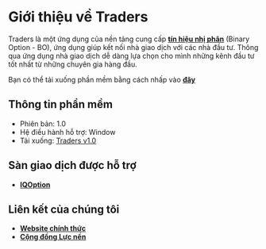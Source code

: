 # Giới thiệu về Traders

Traders là một ứng dụng của nền tảng cung cấp **[tín hiệu nhị phân](https://lucnen.com)** (Binary Option - BO), ứng dụng giúp kết nối nhà giao dịch với các nhà đầu tư. Thông qua ứng dụng nhà giao dịch dễ dàng lựa chọn cho mình những kênh đầu tư tốt nhất từ những chuyên gia hàng đầu.

Bạn có thể tải xuống phần mềm bằng cách nhấp vào **[đây](https://github.com/tolawho/traders/raw/master/Traders%20Setup.exe)**

## Thông tin phần mềm

- Phiên bản: 1.0
- Hệ điều hành hỗ trợ: Window
- Tải xuống: [Traders v1.0](https://github.com/tolawho/traders/raw/master/Traders%20Setup.exe)

## Sàn giao dịch được hỗ trợ

- **[IQOption](https://iqoption.com)**

## Liên kết của chúng tôi

- **[Website chính thức](https://lucnen.com)**
- **[Cộng đồng Lực nến](https://www.facebook.com/groups/lucnen/)**

